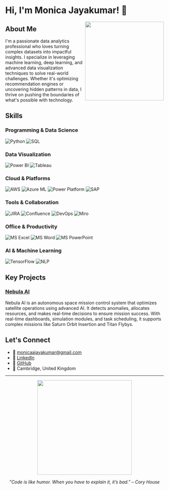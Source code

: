 # Hi, I'm Monica Jayakumar! 👋

<img align="right" src="https://media.giphy.com/media/3oEjI6SIIHBdRxXI40/giphy.gif" width="250" />

## About Me

I'm a passionate data analytics professional who loves turning complex datasets into impactful insights. I specialize in leveraging machine learning, deep learning, and advanced data visualization techniques to solve real-world challenges. Whether it's optimizing recommendation engines or uncovering hidden patterns in data, I thrive on pushing the boundaries of what's possible with technology.

## Skills

### Programming & Data Science
![Python](https://img.shields.io/badge/Python-3776AB?style=for-the-badge&logo=python&logoColor=white)
![SQL](https://img.shields.io/badge/SQL-4479A1?style=for-the-badge&logo=postgresql&logoColor=white)

### Data Visualization
![Power BI](https://img.shields.io/badge/Power%20BI-F2C811?style=for-the-badge&logo=powerbi&logoColor=white)
![Tableau](https://img.shields.io/badge/Tableau-E97627?style=for-the-badge&logo=tableau&logoColor=white)

### Cloud & Platforms
![AWS](https://img.shields.io/badge/AWS-232F3E?style=for-the-badge&logo=amazon-aws&logoColor=white)
![Azure ML](https://img.shields.io/badge/Azure%20ML-0078D4?style=for-the-badge&logo=microsoft-azure&logoColor=white)
![Power Platform](https://img.shields.io/badge/Power%20Platform-0052CC?style=for-the-badge&logo=microsoft-power-platform&logoColor=white)
![SAP](https://img.shields.io/badge/SAP-0FAAFF?style=for-the-badge&logo=sap&logoColor=white)

### Tools & Collaboration
![JIRA](https://img.shields.io/badge/JIRA-0052CC?style=for-the-badge&logo=jira&logoColor=white)
![Confluence](https://img.shields.io/badge/Confluence-172B4D?style=for-the-badge&logo=confluence&logoColor=white)
![DevOps](https://img.shields.io/badge/DevOps-8FCB9B?style=for-the-badge&logo=jenkins&logoColor=white)
![Miro](https://img.shields.io/badge/Miro-000000?style=for-the-badge&logo=miro&logoColor=white)

### Office & Productivity
![MS Excel](https://img.shields.io/badge/Microsoft%20Excel-217346?style=for-the-badge&logo=microsoft-excel&logoColor=white)
![MS Word](https://img.shields.io/badge/Microsoft%20Word-2B579A?style=for-the-badge&logo=microsoft-word&logoColor=white)
![MS PowerPoint](https://img.shields.io/badge/Microsoft%20PowerPoint-B7472A?style=for-the-badge&logo=microsoft-powerpoint&logoColor=white)

### AI & Machine Learning
![TensorFlow](https://img.shields.io/badge/TensorFlow-FF6F00?style=for-the-badge&logo=tensorflow&logoColor=white)
![NLP](https://img.shields.io/badge/NLP-4B8BBE?style=for-the-badge&logo=python&logoColor=white)

## Key Projects

### [Nebula AI](https://nebulaspace.netlify.app/)
Nebula AI is an autonomous space mission control system that optimizes satellite operations using advanced AI. It detects anomalies, allocates resources, and makes real-time decisions to ensure mission success. With real-time dashboards, simulation modules, and task scheduling, it supports complex missions like Saturn Orbit Insertion and Titan Flybys.

## Let's Connect

- 📧 [monicaajayakumar@gmail.com](mailto:monicaajayakumar@gmail.com)
- 💼 [LinkedIn](https://linkedin.com)
- 🐙 [GitHub](https://github.com/Monica2403)
- 📍 Cambridge, United Kingdom

---

<div align="center">
  <img src="https://media.giphy.com/media/VbnUQpnihPSIgIXuZv/giphy.gif" width="300" />
  <p><i>"Code is like humor. When you have to explain it, it’s bad." – Cory House</i></p>
</div>
